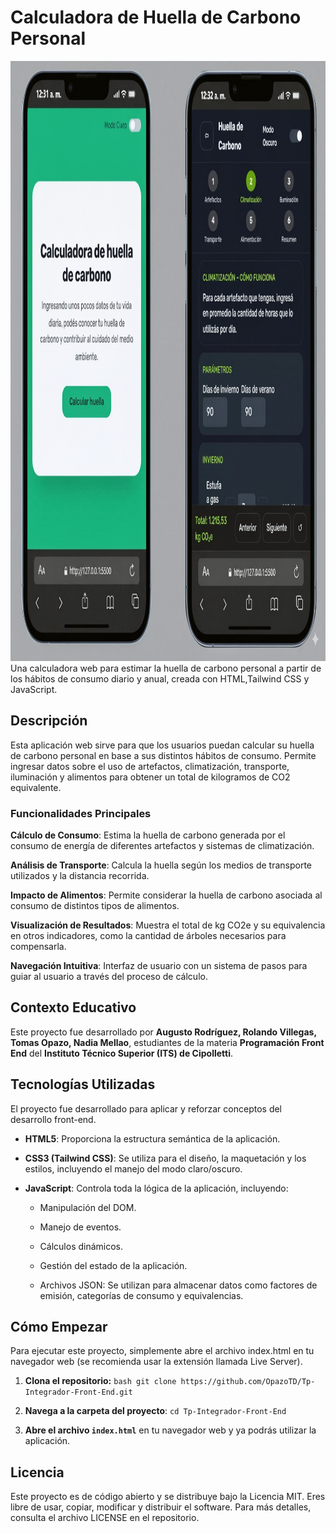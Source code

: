  # Calculadora de Huella de Carbono Personal

<img width="1088" height="960" alt="image" src="./img/demo.jpg" />
Una calculadora web para estimar la huella de carbono personal a partir de los hábitos de consumo diario y anual, creada con HTML,Tailwind CSS y JavaScript.

## Descripción
Esta aplicación web sirve para que los usuarios puedan calcular su huella de carbono personal en base a sus distintos hábitos de consumo. Permite ingresar datos sobre el uso de artefactos, climatización, transporte, iluminación y alimentos para obtener un total de kilogramos de CO2 equivalente.

### Funcionalidades Principales
**Cálculo de Consumo**: Estima la huella de carbono generada por el consumo de energía de diferentes artefactos y sistemas de climatización.

**Análisis de Transporte**: Calcula la huella según los medios de transporte utilizados y la distancia recorrida.

**Impacto de Alimentos**: Permite considerar la huella de carbono asociada al consumo de distintos tipos de alimentos.

**Visualización de Resultados**: Muestra el total de kg CO2e y su equivalencia en otros indicadores, como la cantidad de árboles necesarios para compensarla.

**Navegación Intuitiva**: Interfaz de usuario con un sistema de pasos para guiar al usuario a través del proceso de cálculo.

## Contexto Educativo

Este proyecto fue desarrollado por **Augusto Rodríguez,
Rolando Villegas,
Tomas Opazo,
Nadia Mellao**, estudiantes de la materia **Programación Front End** del **Instituto Técnico Superior (ITS) de Cipolletti**.

## Tecnologías Utilizadas
El proyecto fue desarrollado para aplicar y reforzar conceptos del desarrollo front-end.

* **HTML5**: Proporciona la estructura semántica de la aplicación.

* **CSS3 (Tailwind CSS)**: Se utiliza para el diseño, la maquetación y los estilos, incluyendo el manejo del modo claro/oscuro.

* **JavaScript**: Controla toda la lógica de la aplicación, incluyendo:

    * Manipulación del DOM.

    * Manejo de eventos.

    * Cálculos dinámicos.

    * Gestión del estado de la aplicación.

    * Archivos JSON: Se utilizan para almacenar datos como factores de emisión, categorías de consumo y equivalencias.

## Cómo Empezar
Para ejecutar este proyecto, simplemente abre el archivo index.html en tu navegador web (se recomienda usar la extensión llamada Live Server).

1.  **Clona el repositorio:**
    ```bash git clone https://github.com/OpazoTD/Tp-Integrador-Front-End.git```
2. **Navega a la carpeta del proyecto**:
``` cd Tp-Integrador-Front-End ```

3.  **Abre el archivo `index.html`** en tu navegador web y ya podrás utilizar la aplicación.


## Licencia
Este proyecto es de código abierto y se distribuye bajo la Licencia MIT. Eres libre de usar, copiar, modificar y distribuir el software. Para más detalles, consulta el archivo LICENSE en el repositorio.
